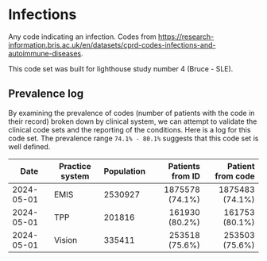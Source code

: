 # Infections

Any code indicating an infection. Codes from https://research-information.bris.ac.uk/en/datasets/cprd-codes-infections-and-autoimmune-diseases.

This code set was built for lighthouse study number 4 (Bruce - SLE).

## Prevalence log

By examining the prevalence of codes (number of patients with the code in their record) broken down by clinical system, we can attempt to validate the clinical code sets and the reporting of the conditions. Here is a log for this code set. The prevalence range `74.1% - 80.1%` suggests that this code set is well defined.

| Date       | Practice system | Population | Patients from ID | Patient from code |
| ---------- | --------------- | ---------- | ---------------: | ----------------: |
| 2024-05-01 | EMIS | 2530927 | 1875578 (74.1%) | 1875483 (74.1%) | 
| 2024-05-01 | TPP | 201816 | 161930 (80.2%) | 161753 (80.1%) | 
| 2024-05-01 | Vision | 335411 | 253518 (75.6%) | 253503 (75.6%) | 